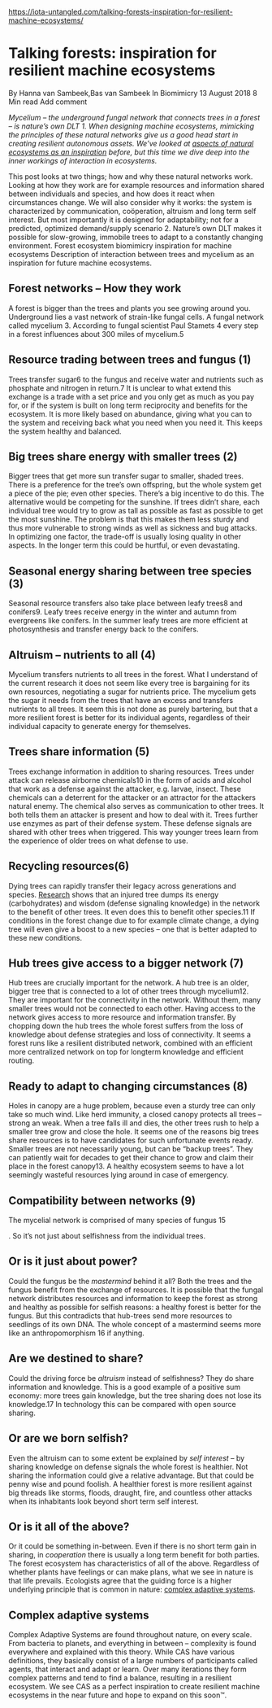 https://iota-untangled.com/talking-forests-inspiration-for-resilient-machine-ecosystems/

# Talking forests: inspiration for resilient machine ecosystems

By Hanna van Sambeek,Bas van Sambeek
In Biomimicry
13 August 2018
8 Min read
Add comment

*Mycelium – the underground fungal network that connects trees in a forest – is nature’s own DLT 1. When designing machine ecosystems, mimicking the principles of these natural networks give us a good head start in creating resilient autonomous assets. We’ve looked at [aspects of natural ecosystems as an inspiration](https://iota-untangled.com/natural-ecosystems-inspire-machine-ecosystems/) before, but this time we dive deep into the inner workings of interaction in ecosystems.*

This post looks at two things; how and why these natural networks work. Looking at how they work are for example resources and information shared between individuals and species, and how does it react when circumstances change. We will also consider why it works: the system is characterized by communication, coöperation, altruism and long term self interest. But most importantly it is designed for adaptability; not for a predicted, optimized demand/supply scenario 2. Nature’s own DLT makes it possible for slow-growing, immobile trees to adapt to a constantly changing environment.
Forest ecosystem biomimicry inspiration for machine ecosystems
Description of interaction between trees and mycelium as an inspiration for future machine ecosystems.

## Forest networks – How they work

A forest is bigger than the trees and plants you see growing around you. Underground lies a vast network of strain-like fungal cells. A fungal network called mycelium 3. According to fungal scientist Paul Stamets 4 every step in a forest influences about 300 miles of mycelium.5

## Resource trading between trees and fungus (1)

Trees transfer sugar6 to the fungus and receive water and nutrients such as phosphate and nitrogen in return.7 It is unclear to what extend this exchange is a trade with a set price and you only get as much as you pay for, or if the system is built on long term reciprocity and benefits for the ecosystem. It is more likely based on abundance, giving what you can to the system and receiving back what you need when you need it. This keeps the system healthy and balanced.

## Big trees share energy with smaller trees (2)

Bigger trees that get more sun transfer sugar to smaller, shaded trees. There is a preference for the tree’s own offspring, but the whole system get a piece of the pie; even other species. There’s a big incentive to do this. The alternative would be competing for the sunshine. If trees didn’t share, each individual tree would try to grow as tall as possible as fast as possible to get the most sunshine. The problem is that this makes them less sturdy and thus more vulnerable to strong winds as well as sickness and bug attacks. In optimizing one factor, the trade-off is usually losing quality in other aspects. In the longer term this could be hurtful, or even devastating.

## Seasonal energy sharing between tree species (3)

Seasonal resource transfers also take place between leafy trees8 and conifers9. Leafy trees receive energy in the winter and autumn from evergreens like conifers. In the summer leafy trees are more efficient at photosynthesis and transfer energy back to the conifers.

## Altruism – nutrients to all (4)

Mycelium transfers nutrients to all trees in the forest. What I understand of the current research it does not seem like every tree is bargaining for its own resources, negotiating a sugar for nutrients price. The mycelium gets the sugar it needs from the trees that have an excess and transfers nutrients to all trees. It seem this is not done as purely bartering, but that a more resilient forest is better for its individual agents, regardless of their individual capacity to generate energy for themselves.

## Trees share information (5)

Trees exchange information in addition to sharing resources. Trees under attack can release airborne chemicals10 in the form of acids and alcohol that work as a defense against the attacker, e.g. larvae, insect. These chemicals can a deterrent for the attacker or an attractor for the attackers natural enemy. The chemical also serves as communication to other trees. It both tells them an attacker is present and  how to deal with it. Trees further use enzymes as part of their defense system. These defense signals are shared with other trees when triggered. This way younger trees learn from the experience of older trees on what defense to use.

## Recycling resources(6)

Dying trees can rapidly transfer their legacy across generations and species. [Research](https://e360.yale.edu/features/exploring_how_and_why_trees_talk_to_each_other) shows that an injured tree dumps its energy (carbohydrates) and wisdom (defense signaling knowledge) in the network to the benefit of other trees. It even does this to benefit other species.11 If conditions in the forest change due to for example climate change, a dying tree will even give a boost to a new species – one that is better adapted to these new conditions.

## Hub trees give access to a bigger network (7)

Hub trees are crucially important for the network. A hub tree is an older, bigger tree that is connected to a lot of other trees through mycelium12. They are important for the connectivity in the network. Without them, many smaller trees would not be connected to each other. Having access to the network gives access to more resource and information transfer. By chopping down the hub trees the whole forest suffers from the loss of  knowledge about defense strategies and loss of connectivity. It seems a forest runs like a resilient distributed network, combined with an efficient more centralized network on top for longterm knowledge and efficient routing.

## Ready to adapt to changing circumstances (8)

Holes in canopy are a huge problem, because even a sturdy tree can only take so much wind. Like herd immunity, a closed canopy protects all trees – strong an weak. When a tree falls ill and dies, the other trees rush to help a smaller tree grow and close the hole. It seems one of the reasons big trees share resources is to have candidates for such unfortunate events ready. Smaller trees are not necessarily young, but can be “backup trees”. They can patiently wait for decades to get their chance to grow and claim their place in the forest canopy13. A healthy ecosystem seems to have a lot seemingly wasteful resources lying around in case of emergency.

## Compatibility between networks (9)

The mycelial network is comprised of many species of fungus
15

. So it’s not just about selfishness from the individual trees.

## Or is it just about power?

Could the fungus be the *mastermind* behind it all? Both the trees and the fungus benefit from the exchange of resources. It is possible that the fungal network distributes resources and information to keep the forest as strong and healthy as possible for selfish reasons: a healthy forest is better for the fungus. But this contradicts that hub-trees send more resources to seedlings of its own DNA. The whole concept of a mastermind seems more like an anthropomorphism 16 if anything.

## Are we destined to share?

Could the driving force be *altruism* instead of selfishness? They do share information and knowledge. This is a good example of a positive sum economy: more trees gain knowledge, but the tree sharing does not lose its knowledge.17 In technology this can be compared with open source sharing.

## Or are we born selfish?

Even the altruism can to some extent be explained by *self interest* – by sharing knowledge on defense signals the whole forest is healthier. Not sharing the information could give a relative advantage. But that could be penny wise and pound foolish. A healthier forest is more resilient against big threads like storms, floods, draught, fire, and countless other attacks when its inhabitants look beyond short term self interest.

## Or is it all of the above?

Or it could be something in-between. Even if there is no short term gain in sharing, in *cooperation* there is usually a long term benefit for both parties. The forest ecosystem has characteristics of all of the above. Regardless of whether plants have feelings or can make plans, what we see in nature is that life prevails. Ecologists agree that the guiding force is a higher underlying principle that is common in nature: [complex adaptive systems](https://en.wikipedia.org/wiki/Complex_adaptive_system).

## Complex adaptive systems

Complex Adaptive Systems are found throughout nature, on every scale. From bacteria to planets, and everything in between – complexity is found everywhere and explained with this theory. While CAS have various definitions, they basically consist of a large numbers of participants called agents, that interact and adapt or learn. Over many iterations they form complex patterns and tend to find a  balance, resulting in a resilient ecosystem. We see CAS as a perfect inspiration to create resilient machine ecosystems in the near future and hope to expand on this soon™.
